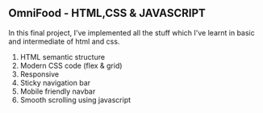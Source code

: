 ## OmniFood - HTML,CSS & JAVASCRIPT 

In this final project, I've implemented all the stuff which I've learnt in basic and intermediate of html and css.

1. HTML semantic structure
2. Modern CSS code (flex & grid)
3. Responsive
4. Sticky navigation bar
5. Mobile friendly navbar
6. Smooth scrolling using javascript
